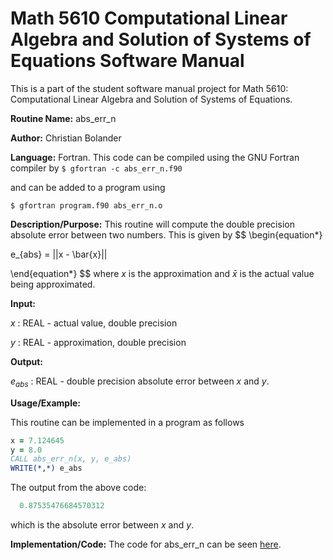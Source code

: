 # Math 5610 Computational Linear Algebra and Solution of Systems of Equations Software Manual

This is a part of the student software manual project for Math 5610: Computational Linear Algebra and Solution of Systems of Equations. 

**Routine Name:**           abs_err_n

**Author:** Christian Bolander

**Language:** Fortran. This code can be compiled using the GNU Fortran compiler by
```$ gfortran -c abs_err_n.f90```

and can be added to a program using

```$ gfortran program.f90 abs_err_n.o ``` 

**Description/Purpose:** This routine will compute the double precision absolute error between two numbers. This is given by 
$$
\begin{equation*}

e_{abs} = ||x - \bar{x}||

\end{equation*}
$$
where $x$ is the approximation and $\bar{x}$ is the actual value being approximated.

**Input:**  

$x$ : REAL - actual value, double precision

$y$ : REAL - approximation, double precision

**Output:** 

$e_{abs}$ : REAL - double precision absolute error between $x$ and $y$.

**Usage/Example:**

This routine can be implemented in a program as follows

```fortran
x = 7.124645
y = 8.0
CALL abs_err_n(x, y, e_abs)
WRITE(*,*) e_abs
```

The output from the above code:

```fortran
  0.87535476684570312 
```

which is the absolute error between $x$ and $y$.

**Implementation/Code:** The code for abs_err_n can be seen [here](../abs_err_n.f90).

